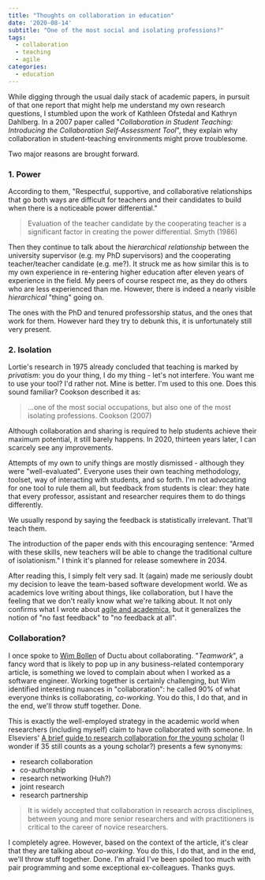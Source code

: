 ```yaml
---
title: "Thoughts on collaboration in education"
date: '2020-08-14'
subtitle: "One of the most social and isolating professions?"
tags:
  - collaboration
  - teaching
  - agile
categories:
  - education
---
```


While digging through the usual daily stack of academic papers, in pursuit of that one report that might help me understand my own research questions, I stumbled upon the work of Kathleen Ofstedal and Kathryn Dahlberg. In a 2007 paper called "_Collaboration in Student Teaching: Introducing the Collaboration Self-Assessment Tool_", they explain why collaboration in student-teaching environments might prove troublesome. 

Two major reasons are brought forward. 

### 1. Power

According to them, "Respectful, supportive, and collaborative relationships that go both ways are difficult for teachers and their candidates to build when there is a noticeable power differential."

> Evaluation of the teacher candidate by the cooperating teacher is a significant factor in creating the power differential. <span>Smyth (1986)</span>

Then they continue to talk about the _hierarchical relationship_ between the university supervisor (e.g. my PhD supervisors) and the cooperating teacher/teacher candidate (e.g. me?). It struck me as how similar this is to my own experience in re-entering higher education after eleven years of experience in the field. My peers of course respect me, as they do others who are less experienced than me. However, there is indeed a nearly visible _hierarchical_ "thing" going on. 

The ones with the PhD and tenured professorship status, and the ones that work for them. However hard they try to debunk this, it is unfortunately still very present. 

### 2. Isolation

Lortie's research in 1975 already concluded that teaching is marked by _privatism_: you do your thing, I do my thing - let's not interfere. You want me to use your tool? I'd rather not. Mine is better. I'm used to this one. Does this sound familiar? Cookson described it as:

> ...one of the most social occupations, but also one of the most isolating professions. <span>Cookson (2007)</span>

Although collaboration and sharing is required to help students achieve their maximum potential, it still barely happens. In 2020, thirteen years later, I can scarcely see any improvements. 

Attempts of my own to unify things are mostly dismissed - although they were "well-evaluated". Everyone uses their own teaching methodology, toolset, way of interacting with students, and so forth. I'm not advocating for one tool to rule them all, but feedback from students is clear: they hate that every professor, assistant and researcher requires them to do things differently. 

We usually respond by saying the feedback is statistically irrelevant. That'll teach them. 

The introduction of the paper ends with this encouraging sentence: "Armed with these skills, new teachers will be able to change the traditional culture of isolationism." I think it's planned for release somewhere in 2034. 

After reading this, I simply felt very sad. It (again) made me seriously doubt my decision to leave the team-based software development world. We as academics love writing about things, like collaboration, but I have the feeling that we don't really know what we're talking about. It not only confirms what I wrote about [agile and academica](/post/2020/02/agile-academia/), but it generalizes the notion of "no fast feedback" to "no feedback at all". 

### Collaboration?

I once spoke to [Wim Bollen](https://www.ductu.be/about) of Ductu about collaborating. "_Teamwork_", a fancy word that is likely to pop up in any business-related contemporary article, is something we loved to complain about when I worked as a software engineer. Working together is certainly challenging, but Wim identified interesting nuances in "collaboration": he called 90% of what everyone thinks is collaborating, _co-working_. You do this, I do that, and in the end, we'll throw stuff together. Done. 

This is exactly the well-employed strategy in the academic world when researchers (including myself) claim to have collaborated with someone. In Elseviers' [A brief guide to research collaboration for the young scholar](https://www.elsevier.com/connect/a-brief-guide-to-research-collaboration-for-the-young-scholar) (I wonder if 35 still counts as a young scholar?) presents a few synonyms:

- research collaboration
- co-authorship
- research networking (Huh?)
- joint research
- research partnership

> It is widely accepted that collaboration in research across disciplines, between young and more senior researchers and with practitioners is critical to the career of novice researchers. 

I completely agree. However, based on the context of the article, it's clear that they are talking about _co-working_. You do this, I do that, and in the end, we'll throw stuff together. Done. I'm afraid I've been spoiled too much with pair programming and some exceptional ex-colleagues. Thanks guys. 


